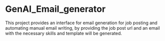 # GenAI_Email_generator

This project provides an interface for email generation for job posting and automating manual email writing, by providing the job post url and an email with the necessary skills and template will be generated.